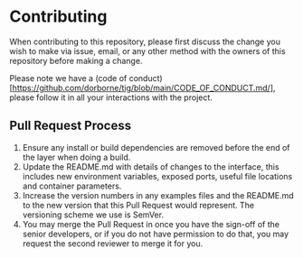 # Contributing
When contributing to this repository, please first discuss the change you wish to make via issue, email, or any other method with the owners of this repository before making a change.

Please note we have a (code of conduct)[https://github.com/dorborne/tig/blob/main/CODE_OF_CONDUCT.md/], please follow it in all your interactions with the project.

## Pull Request Process
1. Ensure any install or build dependencies are removed before the end of the layer when doing a build.
2. Update the README.md with details of changes to the interface, this includes new environment variables, exposed ports, useful file locations and container  parameters.
4. Increase the version numbers in any examples files and the README.md to the new version that this Pull Request would represent. The versioning scheme we use is SemVer.
5. You may merge the Pull Request in once you have the sign-off of the senior developers, or if you do not have permission to do that, you may request the second reviewer to merge it for you.
